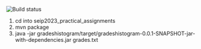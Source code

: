 ![Build status](https://github.com/AggelosK26/aggLab/actions/workflows/maven.yml/badge.svg)

1. cd into seip2023_practical_assignments 
2. mvn package
3. java -jar gradeshistogram/target/gradeshistogram-0.0.1-SNAPSHOT-jar-with-dependencies.jar grades.txt
